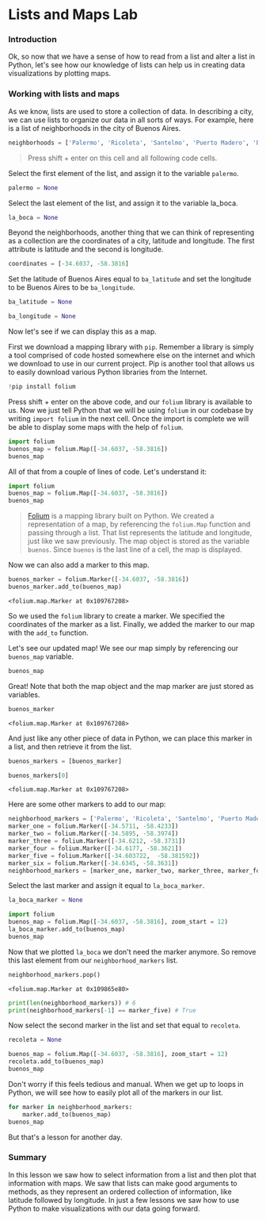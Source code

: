
# Lists and Maps Lab


### Introduction

Ok, so now that we have a sense of how to read from a list and alter a list in Python, let's see how our knowledge of lists can help us in creating data visualizations by plotting maps. 

### Working with lists and maps

As we know, lists are used to store a collection of data.  In describing a city, we can use lists to organize our data in all sorts of ways.  For example, here is a list of neighborhoods in the city of Buenos Aires.


```python
neighborhoods = ['Palermo', 'Ricoleta', 'Santelmo', 'Puerto Madero', 'Belgrano', 'La Boca']
```

> Press shift + enter on this cell and all following code cells.

Select the first element of the list, and assign it to the variable `palermo`.


```python
palermo = None
```

Select the last element of the list, and assign it to the variable la_boca.


```python
la_boca = None
```

Beyond the neighborhoods, another thing that we can think of representing as a collection are the coordinates of a city, latitude and longitude.  The first attribute is latitude and the second is longitude.


```python
coordinates = [-34.6037, -58.3816]
```

Set the latitude of Buenos Aires equal to `ba_latitude` and set the longitude to be Buenos Aires to be `ba_longitude`.


```python
ba_latitude = None
```


```python
ba_longitude = None
```

Now let's see if we can display this as a map.

First we download a mapping library with `pip`. Remember a library is simply a tool comprised of code hosted somewhere else on the internet and which we download to use in our current project. Pip is another tool that allows us to easily download various Python libraries from the Internet.  


```python
!pip install folium
```

Press shift + enter on the above code, and our `folium` library is available to us.  Now we just tell Python that we will be using `folium` in our codebase by writing `import folium` in the next cell. Once the import is complete we will be able to display some maps with the help of `folium`.


```python
import folium
buenos_map = folium.Map([-34.6037, -58.3816])
buenos_map
```

All of that from a couple of lines of code.  Let's understand it:

```python
import folium
buenos_map = folium.Map([-34.6037, -58.3816])
buenos_map
```

> [Folium](https://github.com/python-visualization/folium) is a mapping library built on Python.  We created a representation of a map, by referencing the `folium.Map` function and passing through a list.  That list represents the latitude and longitude, just like we saw previously.  The map object is stored as the variable `buenos`.  Since `buenos` is the last line of a cell, the map is displayed.

Now we can also add a marker to this map.


```python
buenos_marker = folium.Marker([-34.6037, -58.3816])
buenos_marker.add_to(buenos_map)
```




    <folium.map.Marker at 0x109767208>



So we used the `folium` library to create a marker.  We specified the coordinates of the marker as a list. Finally, we added the marker to our map with the `add_to` function.

Let's see our updated map!  We see our map simply by referencing our `buenos_map` variable.


```python
buenos_map
```

Great! Note that both the map object and the map marker are just stored as variables.


```python
buenos_marker
```




    <folium.map.Marker at 0x109767208>



And just like any other piece of
data in Python, we can place this marker in a list, and then retrieve it from the list.


```python
buenos_markers = [buenos_marker]
```


```python
buenos_markers[0]
```




    <folium.map.Marker at 0x109767208>



Here are some other markers to add to our map:


```python
neighborhood_markers = ['Palermo', 'Ricoleta', 'Santelmo', 'Puerto Madero', 'Belgrano', 'La Boca']
marker_one = folium.Marker([-34.5711, -58.4233])
marker_two = folium.Marker([-34.5895, -58.3974])
marker_three = folium.Marker([-34.6212, -58.3731])
marker_four = folium.Marker([-34.6177, -58.3621])
marker_five = folium.Marker([-34.603722,  -58.381592])
marker_six = folium.Marker([-34.6345, -58.3631])
neighborhood_markers = [marker_one, marker_two, marker_three, marker_four, marker_five, marker_six]
```

Select the last marker and assign it equal to `la_boca_marker`.


```python
la_boca_marker = None
```


```python
import folium
buenos_map = folium.Map([-34.6037, -58.3816], zoom_start = 12)
la_boca_marker.add_to(buenos_map)
buenos_map
```

Now that we plotted `la_boca` we don't need the marker anymore.  So remove this last element from our `neighborhood_markers` list.


```python
neighborhood_markers.pop()
```




    <folium.map.Marker at 0x109865e80>




```python
print(len(neighborhood_markers)) # 6
print(neighborhood_markers[-1] == marker_five) # True
```

Now select the second marker in the list and set that equal to `recoleta`.


```python
recoleta = None
```


```python
buenos_map = folium.Map([-34.6037, -58.3816], zoom_start = 12)
recoleta.add_to(buenos_map)
buenos_map
```

Don't worry if this feels tedious and manual. When we get up to loops in Python, we will see how to easily plot all of the markers in our list.


```python
for marker in neighborhood_markers:
    marker.add_to(buenos_map)
buenos_map
```

But that's a lesson for another day.

### Summary

In this lesson we saw how to select information from a list and then plot that information with maps.  We saw that lists can make good arguments to methods, as they represent an ordered collection of information, like latitude followed by longitude.  In just a few lessons we saw how to use Python to make visualizations with our data going forward.
